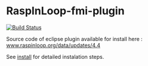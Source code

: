 # RaspInLoop-fmi-plugin
[![Build Status](https://travis-ci.org/RaspInLoop/RaspInLoop-fmi-plugin.svg?branch=master)](https://travis-ci.org/RaspInLoop/RaspInLoop-fmi-plugin)

Source code of eclipse plugin available for install here : www.raspinloop.org/data/updates/4.4

See [install](http://www.raspinloop.org/Install) for detailed instalation steps.
